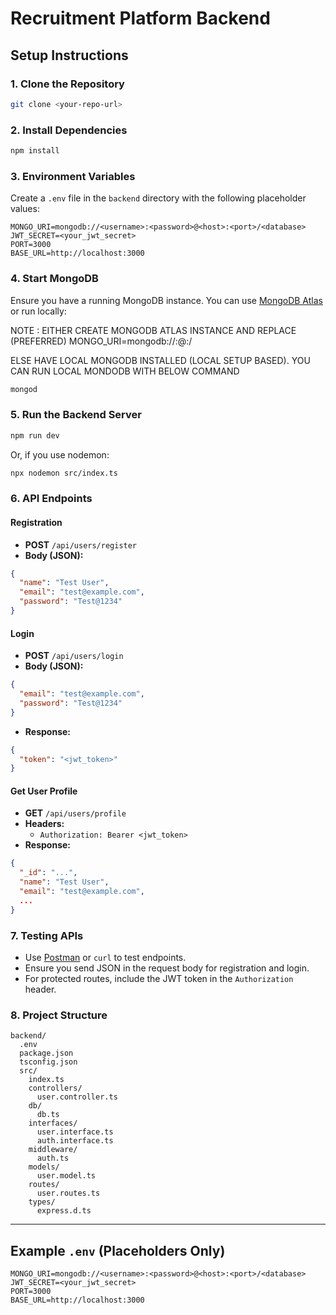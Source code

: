 # Recruitment Platform Backend

## Setup Instructions

### 1. Clone the Repository
```sh
git clone <your-repo-url>
```

### 2. Install Dependencies
```sh
npm install
```

### 3. Environment Variables
Create a `.env` file in the `backend` directory with the following placeholder values:
```
MONGO_URI=mongodb://<username>:<password>@<host>:<port>/<database>
JWT_SECRET=<your_jwt_secret>
PORT=3000
BASE_URL=http://localhost:3000
```

### 4. Start MongoDB
Ensure you have a running MongoDB instance. You can use [MongoDB Atlas](https://www.mongodb.com/products/platform/atlas-database) or run locally:

NOTE : 
EITHER CREATE MONGODB ATLAS INSTANCE AND REPLACE (PREFERRED)
MONGO_URI=mongodb://<username>:<password>@<host>:<port>/<database>

ELSE
HAVE LOCAL MONGODB INSTALLED (LOCAL SETUP BASED). YOU CAN RUN LOCAL MONDODB WITH BELOW COMMAND
```sh
mongod
```

### 5. Run the Backend Server
```sh
npm run dev
```
Or, if you use nodemon:
```sh
npx nodemon src/index.ts
```

### 6. API Endpoints

#### Registration
- **POST** `/api/users/register`
- **Body (JSON):**
```json
{
  "name": "Test User",
  "email": "test@example.com",
  "password": "Test@1234"
}
```

#### Login
- **POST** `/api/users/login`
- **Body (JSON):**
```json
{
  "email": "test@example.com",
  "password": "Test@1234"
}
```
- **Response:**
```json
{
  "token": "<jwt_token>"
}
```

#### Get User Profile
- **GET** `/api/users/profile`
- **Headers:**
  - `Authorization: Bearer <jwt_token>`
- **Response:**
```json
{
  "_id": "...",
  "name": "Test User",
  "email": "test@example.com",
  ...
}
```

### 7. Testing APIs
- Use [Postman](https://www.postman.com/) or `curl` to test endpoints.
- Ensure you send JSON in the request body for registration and login.
- For protected routes, include the JWT token in the `Authorization` header.

### 8. Project Structure
```
backend/
  .env
  package.json
  tsconfig.json
  src/
    index.ts
    controllers/
      user.controller.ts
    db/
      db.ts
    interfaces/
      user.interface.ts
      auth.interface.ts
    middleware/
      auth.ts
    models/
      user.model.ts
    routes/
      user.routes.ts
    types/
      express.d.ts
```
---

## Example `.env` (Placeholders Only)
```
MONGO_URI=mongodb://<username>:<password>@<host>:<port>/<database>
JWT_SECRET=<your_jwt_secret>
PORT=3000
BASE_URL=http://localhost:3000
```

